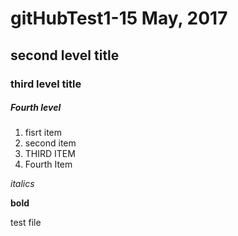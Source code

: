 # gitHubTest1-15 May, 2017

## second level title 

### third level title

##### Fourth level

1. fisrt item
2. second item
3. THIRD ITEM
4. Fourth Item

*italics*

**bold**



test file 
